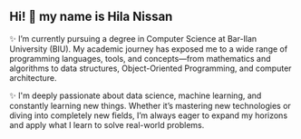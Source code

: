 ## Hi! 👋 my name is Hila Nissan

✨ I’m currently pursuing a degree in Computer Science at Bar-Ilan University (BIU). My academic journey has exposed me to a wide range of programming languages, tools, and concepts—from mathematics and algorithms to data structures, Object-Oriented Programming, and computer architecture.

✨ I'm deeply passionate about data science, machine learning, and constantly learning new things. Whether it’s mastering new technologies or diving into completely new fields, I’m always eager to expand my horizons and apply what I learn to solve real-world problems.

<!--
**hilanissan/hilanissan** is a ✨ _special_ ✨ repository because its `README.md` (this file) appears on your GitHub profile.
# Hi! my name is Hila Nissan

Here are some ideas to get you started:

- 🔭 I’m currently working on ...
- 🌱 I’m currently learning ...
- 👯 I’m looking to collaborate on ...
- 🤔 I’m looking for help with ...
- 💬 Ask me about ...
- 📫 How to reach me: ...
- 😄 Pronouns: ...
- ⚡ Fun fact: ...
-->
